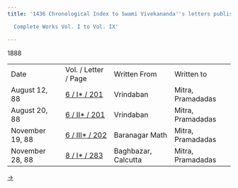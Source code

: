 ```yaml
---
title: '1436 Chronological Index to Swami Vivekananda''s letters published in the

  Complete Works Vol. I to Vol. IX'

---
```





1888

<div class="center">

|                 |                                                                      |                     |                   |
|-----------------|----------------------------------------------------------------------|---------------------|-------------------|
| Date            | Vol. / Letter / Page                                                 | Written From        | Written to        |
| August 12, 88   | [6 / I\* / 201](../../../volume_6/epistles_second_series/)   | Vrindaban           | Mitra, Pramadadas |
| August 20, 88   | [6 / II\* / 201](../../../volume_6/epistles_second_series/)  | Vrindaban           | Mitra, Pramadadas |
| November 19, 88 | [6 / III\* / 202](../../../volume_6/epistles_second_series/) | Baranagar Math      | Mitra, Pramadadas |
| November 28, 88 | [8 / I\* / 283](../../../volume_8/epistles_fourth_series/)   | Baghbazar, Calcutta | Mitra, Pramadadas |

[→](1889.htm)